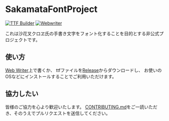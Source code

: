 # SakamataFontProject
[![TTF Builder](https://github.com/mkaraki/SakamataFontProject/actions/workflows/generate-ttf.yml/badge.svg?branch=master)](https://github.com/mkaraki/SakamataFontProject/actions/workflows/generate-ttf.yml)
[![Webwriter](https://github.com/mkaraki/SakamataFontProject/actions/workflows/generate-webwriter.yml/badge.svg?branch=master)](https://github.com/mkaraki/SakamataFontProject/actions/workflows/generate-webwriter.yml)

これは沙花叉クロヱ氏の手書き文字をフォント化することを目的とする非公式プロジェクトです。

## 使い方
[Web Writer](https://font.sakamata.ch/)上で書くか、
ttfファイルを[Release](https://github.com/sakamata-ch/SakamataFontProject/releases)からダウンロードし、
お使いのOSなどにインストールすることでご利用いただけます。

## 協力したい
皆様のご協力を心より歓迎いたします。
[CONTRIBUTING.md](CONTRIBUTING.md)をご一読いただき、そのうえでプルリクエストを送信してください。
